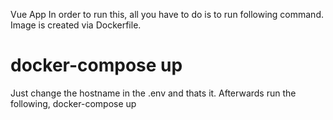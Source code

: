 Vue App
In order to run this, all you have to do is to run following command. Image is created via Dockerfile.

# docker-compose up



Just change the hostname in the .env and thats it. Afterwards run the following,
docker-compose up
